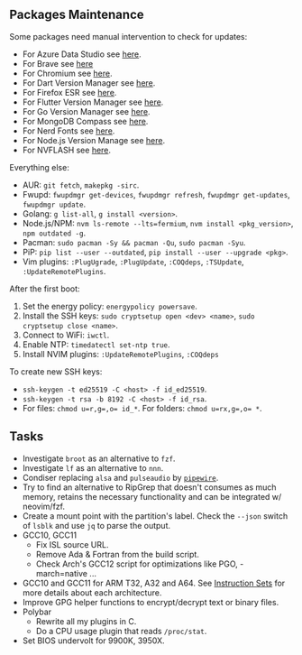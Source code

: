 ## Packages Maintenance

Some packages need manual intervention to check for updates:
- For Azure Data Studio see [here](https://github.com/microsoft/azuredatastudio/releases).
- For Brave see [here](https://github.com/brave/brave-browser/blob/master/CHANGELOG_DESKTOP.md)
- For Chromium see [here](https://chromiumdash.appspot.com/releases?platform=Linux).
- For Dart Version Manager see [here](https://github.com/cbracken/dvm/tags).
- For Firefox ESR see [here](https://www.mozilla.org/firefox/organizations/notes/).
- For Flutter Version Manager see [here](https://github.com/fluttertools/fvm/releases).
- For Go Version Manager see [here](https://github.com/stefanmaric/g).
- For MongoDB Compass see [here](https://www.mongodb.com/try/download/compass).
- For Nerd Fonts see [here](https://github.com/ryanoasis/nerd-fonts/releases).
- For Node.js Version Manage see [here](https://github.com/nvm-sh/nvm/releases).
- For NVFLASH see [here](https://www.techpowerup.com/download/nvidia-nvflash/).

Everything else:
- AUR: `git fetch`, `makepkg -sirc`.
- Fwupd: `fwupdmgr get-devices`, `fwupdmgr refresh`, `fwupdmgr get-updates`, `fwupdmgr update`.
- Golang: `g list-all`, `g install <version>`.
- Node.js/NPM: `nvm ls-remote --lts=fermium`, `nvm install <pkg_version>`, `npm outdated -g`.
- Pacman: `sudo pacman -Sy && pacman -Qu`, `sudo pacman -Syu`.
- PiP: `pip list --user --outdated`, `pip install --user --upgrade <pkg>`.
- Vim plugins: `:PlugUgrade`, `:PlugUpdate`, `:COQdeps`, `:TSUpdate`, `:UpdateRemotePlugins`.

After the first boot:
1. Set the energy policy: `energypolicy powersave`.
2. Install the SSH keys: `sudo cryptsetup open <dev> <name>`, `sudo cryptsetup close <name>`.
3. Connect to WiFi: `iwctl`.
4. Enable NTP: `timedatectl set-ntp true`.
5. Install NVIM plugins: `:UpdateRemotePlugins`, `:COQdeps`

To create new SSH keys:
- `ssh-keygen -t ed25519 -C <host> -f id_ed25519`.
- `ssh-keygen -t rsa -b 8192 -C <host> -f id_rsa`.
- For files: `chmod u=r,g=,o= id_*`. For folders: `chmod u=rx,g=,o= *`.

## Tasks
- Investigate `broot` as an alternative to `fzf`.
- Investigate `lf` as an alternative to `nnn`.
- Condiser replacing `alsa` and `pulseaudio` by [`pipewire`](https://wiki.archlinux.org/title/PipeWire).
- Try to find an alternative to RipGrep that doesn't consumes as much memory,
  retains the necessary functionality and can be integrated w/ neovim/fzf.
- Create a mount point with the partition's label. Check the `--json`
  switch of `lsblk` and use `jq` to parse the output.
- GCC10, GCC11
  * Fix ISL source URL.
  * Remove Ada & Fortran from the build script.
  * Check Arch's GCC12 script for optimizations like PGO, -march=native ...
- GCC10 and GCC11 for ARM T32, A32 and A64. See
  [Instruction Sets](https://developer.arm.com/architectures/instruction-sets)
  for more details about each architecture.
- Improve GPG helper functions to encrypt/decrypt text or binary files.
- Polybar
  * Rewrite all my plugins in C.
  * Do a CPU usage plugin that reads `/proc/stat`.
- Set BIOS undervolt for 9900K, 3950X.
